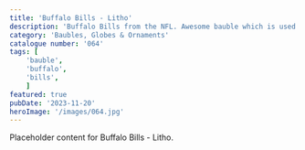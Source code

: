 ```yaml
---
title: 'Buffalo Bills - Litho'
description: 'Buffalo Bills from the NFL. Awesome bauble which is used with our generic bauble housing. 2 versions one with text and the famous logo or why not make it stand out more with a choice of players. Bruce Smith. Jim Kelly. Josh Allen or Steffon Diggs.'
category: 'Baubles, Globes & Ornaments'
catalogue number: '064'
tags: [
    'bauble', 
    'buffalo',
    'bills', 
    ]
featured: true
pubDate: '2023-11-20'
heroImage: '/images/064.jpg'
---
```


Placeholder content for Buffalo Bills - Litho.
